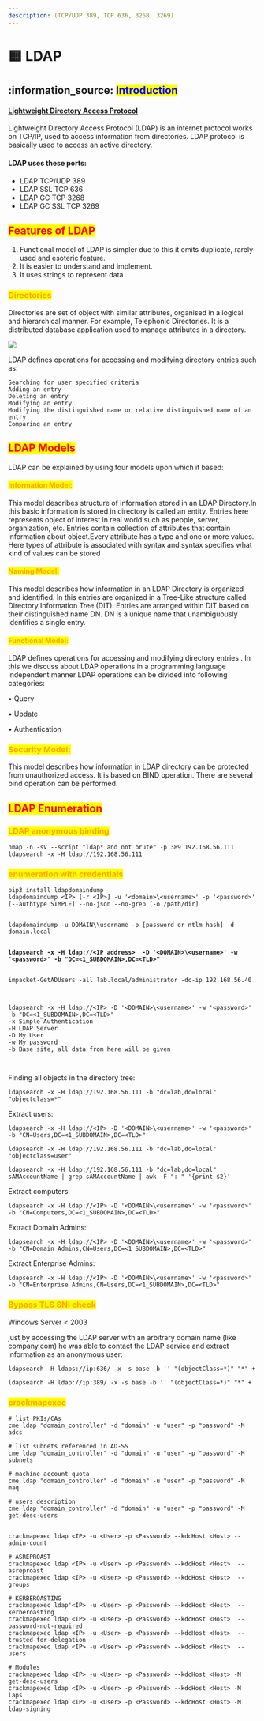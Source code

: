 ```yaml
---
description: (TCP/UDP 389, TCP 636, 3268, 3269)
---
```


# 🟨 LDAP

## :information\_source: <mark style="color:blue;">Introduction</mark>

#### [Lightweight Directory Access Protocol](https://datatracker.ietf.org/doc/html/rfc4511)

Lightweight Directory Access Protocol (LDAP) is an internet protocol works on TCP/IP, used to access information from directories. LDAP protocol is basically used to access an active directory.

#### LDAP uses these ports:

* LDAP TCP/UDP 389
* LDAP SSL TCP 636
* LDAP GC TCP 3268
* LDAP GC SSL TCP 3269

## <mark style="color:red;">Features of LDAP</mark>

1. Functional model of LDAP is simpler due to this it omits duplicate, rarely used and esoteric feature.
2. It is easier to understand and implement.
3. It uses strings to represent data

### <mark style="color:orange;">Directories</mark>

Directories are set of object with similar attributes, organised in a logical and hierarchical manner. For example, Telephonic Directories. It is a distributed database application used to manage attributes in a directory.

![](<../../.gitbook/assets/image (45) (1).png>)

LDAP defines operations for accessing and modifying directory entries such as:

```
Searching for user specified criteria
Adding an entry
Deleting an entry
Modifying an entry
Modifying the distinguished name or relative distinguished name of an entry
Comparing an entry
```

## <mark style="color:red;">LDAP Models</mark>

​​LDAP can be explained by using four models upon which it based:

#### <mark style="color:orange;">Information Model:</mark>

This model describes structure of information stored in an LDAP Directory.In this basic information is stored in directory is called an entity. Entries here represents object of interest in real world such as people, server, organization, etc. Entries contain collection of attributes that contain information about object.Every attribute has a type and one or more values. Here types of attribute is associated with syntax and syntax specifies what kind of values can be stored

#### <mark style="color:orange;">Naming Model:</mark>

This model describes how information in an LDAP Directory is organized and identified. In this entries are organized in a Tree-Like structure called Directory Information Tree (DIT). Entries are arranged within DIT based on their distinguished name DN. DN is a unique name that unambiguously identifies a single entry.

#### <mark style="color:orange;">Functional Model:</mark>

LDAP defines operations for accessing and modifying directory entries . In this we discuss about LDAP operations in a programming language independent manner LDAP operations can be divided into following categories:

• Query

• Update

• Authentication

### <mark style="color:orange;">Security Model:</mark>

This model describes how information in LDAP directory can be protected from unauthorized access. It is based on BIND operation. There are several bind operation can be performed.

## <mark style="color:red;">LDAP Enumeration</mark>

### <mark style="color:orange;">LDAP anonymous binding</mark>

```
nmap -n -sV --script "ldap* and not brute" -p 389 192.168.56.111
ldapsearch -x -H ldap://192.168.56.111  
```

### <mark style="color:orange;">enumeration with credentials</mark>

<pre><code>pip3 install ldapdomaindump
ldapdomaindump &#x3C;IP> [-r &#x3C;IP>] -u '&#x3C;domain>\&#x3C;username>' -p '&#x3C;password>' [--authtype SIMPLE] --no-json --no-grep [-o /path/dir]


ldapdomaindump -u DOMAIN\\username -p [password or ntlm hash] -d domain.local


<strong>ldapsearch -x -H ldap://&#x3C;IP address>  -D '&#x3C;DOMAIN>\&#x3C;username>' -w '&#x3C;password>' -b "DC=&#x3C;1_SUBDOMAIN>,DC=&#x3C;TLD>"
</strong><strong>
</strong><strong>
</strong>impacket-GetADUsers -all lab.local/administrator -dc-ip 192.168.56.40



ldapsearch -x -H ldap://&#x3C;IP> -D '&#x3C;DOMAIN>\&#x3C;username>' -w '&#x3C;password>' -b "DC=&#x3C;1_SUBDOMAIN>,DC=&#x3C;TLD>"
-x Simple Authentication
-H LDAP Server
-D My User
-w My password
-b Base site, all data from here will be given
<strong>
</strong><strong>
</strong></code></pre>

Finding all objects in the directory tree:

```
ldapsearch -x -H ldap://192.168.56.111 -b "dc=lab,dc=local" "objectclass=*"
```

Extract users:

```
ldapsearch -x -H ldap://<IP> -D '<DOMAIN>\<username>' -w '<password>' -b "CN=Users,DC=<1_SUBDOMAIN>,DC=<TLD>"

ldapsearch -x -H ldap://192.168.56.111 -b "dc=lab,dc=local" "objectclass=user"

ldapsearch -x -H ldap://192.168.56.111 -b "dc=lab,dc=local" sAMAccountName | grep sAMAccountName | awk -F ": " '{print $2}'
```

Extract computers:

```
ldapsearch -x -H ldap://<IP> -D '<DOMAIN>\<username>' -w '<password>' -b "CN=Computers,DC=<1_SUBDOMAIN>,DC=<TLD>"
```

Extract Domain Admins:

```
ldapsearch -x -H ldap://<IP> -D '<DOMAIN>\<username>' -w '<password>' -b "CN=Domain Admins,CN=Users,DC=<1_SUBDOMAIN>,DC=<TLD>"
```

Extract Enterprise Admins:

```
ldapsearch -x -H ldap://<IP> -D '<DOMAIN>\<username>' -w '<password>' -b "CN=Enterprise Admins,CN=Users,DC=<1_SUBDOMAIN>,DC=<TLD>"
```

### <mark style="color:orange;">Bypass TLS SNI check</mark>

Windows Server < 2003

just by accessing the LDAP server with an arbitrary domain name (like company.com) he was able to contact the LDAP service and extract information as an anonymous user:

```
ldapsearch -H ldaps://ip:636/ -x -s base -b '' "(objectClass=*)" "*" +

ldapsearch -H ldap://ip:389/ -x -s base -b '' "(objectClass=*)" "*" +
```

### <mark style="color:orange;">crackmapexec</mark>

```
# list PKIs/CAs
cme ldap "domain_controller" -d "domain" -u "user" -p "password" -M adcs
​
# list subnets referenced in AD-SS
cme ldap "domain_controller" -d "domain" -u "user" -p "password" -M subnets
​
# machine account quota
cme ldap "domain_controller" -d "domain" -u "user" -p "password" -M maq
​
# users description
cme ldap "domain_controller" -d "domain" -u "user" -p "password" -M get-desc-users


crackmapexec ldap <IP> -u <User> -p <Password> --kdcHost <Host> --admin-count

# ASREPROAST
crackmapexec ldap <IP> -u <User> -p <Password> --kdcHost <Host>  --asreproast 
crackmapexec ldap <IP> -u <User> -p <Password> --kdcHost <Host>  --groups

# KERBEROASTING
crackmapexec ldap'<IP> -u <User> -p <Password> --kdcHost <Host>  --kerberoasting 
crackmapexec ldap <IP> -u <User> -p <Password> --kdcHost <Host>  --password-not-required
crackmapexec ldap <IP> -u <User> -p <Password> --kdcHost <Host>  --trusted-for-delegation
crackmapexec ldap <IP> -u <User> -p <Password> --kdcHost <Host>  --users
​
# Modules
crackmapexec ldap <IP> -u <User> -p <Password> --kdcHost <Host> -M get-desc-users
crackmapexec ldap <IP> -u <User> -p <Password> --kdcHost <Host> -M laps
crackmapexec ldap <IP> -u <User> -p <Password> --kdcHost <Host> -M ldap-signing
```
